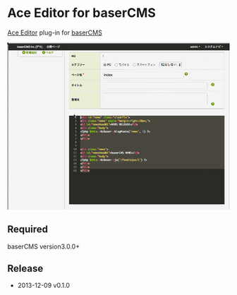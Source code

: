 # Ace Editor for baserCMS

[Ace Editor](http://ace.c9.io/) plug-in for [baserCMS](http://basercms.net/)

![DEMO](demo.gif)

## Required

baserCMS version3.0.0+

## Release

- 2013-12-09 v0.1.0